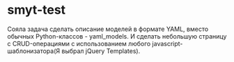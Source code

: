 smyt-test
=========
Сояла задача сделать описание моделей в формате YAML, вместо обычных Python-классов - yaml_models. 
И сделать небольшую страницу с CRUD-операциями с использованием любого javascript-шаблонизатора(Я выбрал jQuery Templates).
